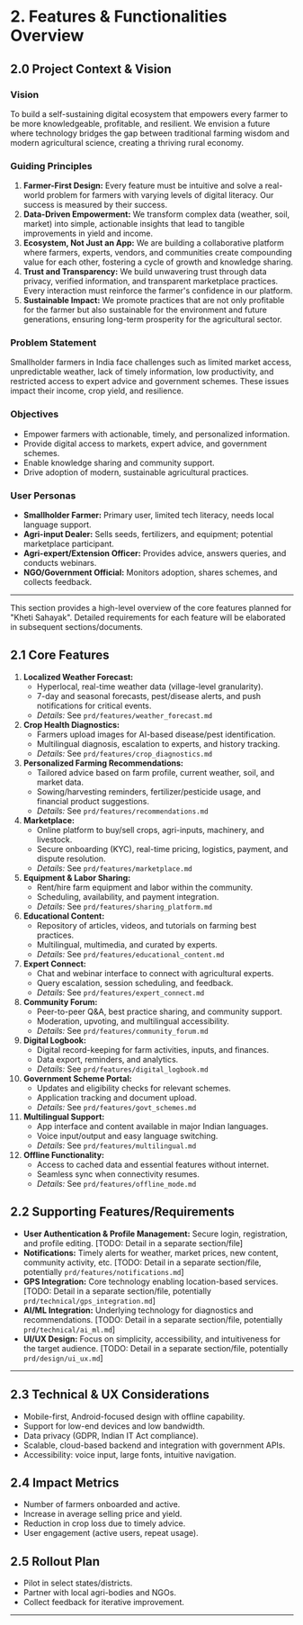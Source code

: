 # 2. Features & Functionalities Overview

## 2.0 Project Context & Vision

### Vision
To build a self-sustaining digital ecosystem that empowers every farmer to be more knowledgeable, profitable, and resilient. We envision a future where technology bridges the gap between traditional farming wisdom and modern agricultural science, creating a thriving rural economy.

### Guiding Principles

1.  **Farmer-First Design:** Every feature must be intuitive and solve a real-world problem for farmers with varying levels of digital literacy. Our success is measured by their success.
2.  **Data-Driven Empowerment:** We transform complex data (weather, soil, market) into simple, actionable insights that lead to tangible improvements in yield and income.
3.  **Ecosystem, Not Just an App:** We are building a collaborative platform where farmers, experts, vendors, and communities create compounding value for each other, fostering a cycle of growth and knowledge sharing.
4.  **Trust and Transparency:** We build unwavering trust through data privacy, verified information, and transparent marketplace practices. Every interaction must reinforce the farmer's confidence in our platform.
5.  **Sustainable Impact:** We promote practices that are not only profitable for the farmer but also sustainable for the environment and future generations, ensuring long-term prosperity for the agricultural sector.

### Problem Statement
Smallholder farmers in India face challenges such as limited market access, unpredictable weather, lack of timely information, low productivity, and restricted access to expert advice and government schemes. These issues impact their income, crop yield, and resilience.

### Objectives
- Empower farmers with actionable, timely, and personalized information.
- Provide digital access to markets, expert advice, and government schemes.
- Enable knowledge sharing and community support.
- Drive adoption of modern, sustainable agricultural practices.

### User Personas
- **Smallholder Farmer:** Primary user, limited tech literacy, needs local language support.
- **Agri-input Dealer:** Sells seeds, fertilizers, and equipment; potential marketplace participant.
- **Agri-expert/Extension Officer:** Provides advice, answers queries, and conducts webinars.
- **NGO/Government Official:** Monitors adoption, shares schemes, and collects feedback.

---

This section provides a high-level overview of the core features planned for "Kheti Sahayak". Detailed requirements for each feature will be elaborated in subsequent sections/documents.

## 2.1 Core Features

1.  **Localized Weather Forecast:**
    - Hyperlocal, real-time weather data (village-level granularity).
    - 7-day and seasonal forecasts, pest/disease alerts, and push notifications for critical events.
    - *Details:* See `prd/features/weather_forecast.md`
2.  **Crop Health Diagnostics:**
    - Farmers upload images for AI-based disease/pest identification.
    - Multilingual diagnosis, escalation to experts, and history tracking.
    - *Details:* See `prd/features/crop_diagnostics.md`
3.  **Personalized Farming Recommendations:**
    - Tailored advice based on farm profile, current weather, soil, and market data.
    - Sowing/harvesting reminders, fertilizer/pesticide usage, and financial product suggestions.
    - *Details:* See `prd/features/recommendations.md`
4.  **Marketplace:**
    - Online platform to buy/sell crops, agri-inputs, machinery, and livestock.
    - Secure onboarding (KYC), real-time pricing, logistics, payment, and dispute resolution.
    - *Details:* See `prd/features/marketplace.md`
5.  **Equipment & Labor Sharing:**
    - Rent/hire farm equipment and labor within the community.
    - Scheduling, availability, and payment integration.
    - *Details:* See `prd/features/sharing_platform.md`
6.  **Educational Content:**
    - Repository of articles, videos, and tutorials on farming best practices.
    - Multilingual, multimedia, and curated by experts.
    - *Details:* See `prd/features/educational_content.md`
7.  **Expert Connect:**
    - Chat and webinar interface to connect with agricultural experts.
    - Query escalation, session scheduling, and feedback.
    - *Details:* See `prd/features/expert_connect.md`
8.  **Community Forum:**
    - Peer-to-peer Q&A, best practice sharing, and community support.
    - Moderation, upvoting, and multilingual accessibility.
    - *Details:* See `prd/features/community_forum.md`
9.  **Digital Logbook:**
    - Digital record-keeping for farm activities, inputs, and finances.
    - Data export, reminders, and analytics.
    - *Details:* See `prd/features/digital_logbook.md`
10. **Government Scheme Portal:**
    - Updates and eligibility checks for relevant schemes.
    - Application tracking and document upload.
    - *Details:* See `prd/features/govt_schemes.md`
11. **Multilingual Support:**
    - App interface and content available in major Indian languages.
    - Voice input/output and easy language switching.
    - *Details:* See `prd/features/multilingual.md`
12. **Offline Functionality:**
    - Access to cached data and essential features without internet.
    - Seamless sync when connectivity resumes.
    - *Details:* See `prd/features/offline_mode.md`

## 2.2 Supporting Features/Requirements

*   **User Authentication & Profile Management:** Secure login, registration, and profile editing. [TODO: Detail in a separate section/file]
*   **Notifications:** Timely alerts for weather, market prices, new content, community activity, etc. [TODO: Detail in a separate section/file, potentially `prd/features/notifications.md`]
*   **GPS Integration:** Core technology enabling location-based services. [TODO: Detail in a separate section/file, potentially `prd/technical/gps_integration.md`]
*   **AI/ML Integration:** Underlying technology for diagnostics and recommendations. [TODO: Detail in a separate section/file, potentially `prd/technical/ai_ml.md`]
*   **UI/UX Design:** Focus on simplicity, accessibility, and intuitiveness for the target audience. [TODO: Detail in a separate section/file, potentially `prd/design/ui_ux.md`]

---

## 2.3 Technical & UX Considerations
- Mobile-first, Android-focused design with offline capability.
- Support for low-end devices and low bandwidth.
- Data privacy (GDPR, Indian IT Act compliance).
- Scalable, cloud-based backend and integration with government APIs.
- Accessibility: voice input, large fonts, intuitive navigation.

## 2.4 Impact Metrics
- Number of farmers onboarded and active.
- Increase in average selling price and yield.
- Reduction in crop loss due to timely advice.
- User engagement (active users, repeat usage).

## 2.5 Rollout Plan
- Pilot in select states/districts.
- Partner with local agri-bodies and NGOs.
- Collect feedback for iterative improvement.

---
